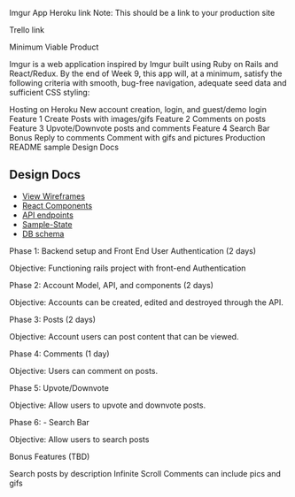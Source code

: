 Imgur App
Heroku link Note: This should be a link to your production site

Trello link

Minimum Viable Product

Imgur is a web application inspired by Imgur built using Ruby on Rails and React/Redux. By the end of Week 9, this app will, at a minimum, satisfy the following criteria with smooth, bug-free navigation, adequate seed data and sufficient CSS styling:

 Hosting on Heroku
 New account creation, login, and guest/demo login
 Feature 1
  Create Posts with images/gifs
 Feature 2
  Comments on posts
 Feature 3
  Upvote/Downvote posts and comments
 Feature 4
  Search Bar
 Bonus
  Reply to comments
  Comment with gifs and pictures
  Production README sample
Design Docs

## Design Docs
* [View Wireframes][views]
* [React Components][components]
* [API endpoints][api-endpoints]
* [Sample-State][sample-state]
* [DB schema][schema]

[views]: docs/wireframes.md
[components]: docs/components-hierarchy.md
[api-endpoints]: docs/api-endpoints.md
[schema]: docs/schema.md
[sample-state]: docs/sample-state.md

Phase 1: Backend setup and Front End User Authentication (2 days)

Objective: Functioning rails project with front-end Authentication

Phase 2: Account Model, API, and components (2 days)

Objective: Accounts can be created, edited and destroyed through the API.

Phase 3: Posts (2 days)

Objective: Account users can post content that can be viewed.

Phase 4: Comments (1 day)

Objective: Users can comment on posts.

Phase 5: Upvote/Downvote

Objective: Allow users to upvote and downvote posts.

Phase 6: - Search Bar

Objective: Allow users to search posts

Bonus Features (TBD)

 Search posts by description
 Infinite Scroll
 Comments can include pics and gifs
